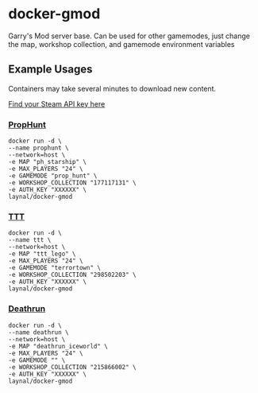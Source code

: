 # docker-gmod
Garry's Mod server base. Can be used for other gamemodes, just change the map, workshop collection, and gamemode environment variables

## Example Usages
Containers may take several minutes to download new content.

[Find your Steam API key here](https://steamcommunity.com/dev/apikey)

### [PropHunt](https://steamcommunity.com/sharedfiles/filedetails/?id=177117131)
```
docker run -d \
--name prophunt \
--network=host \
-e MAP "ph_starship" \
-e MAX_PLAYERS "24" \
-e GAMEMODE "prop_hunt" \
-e WORKSHOP_COLLECTION "177117131" \
-e AUTH_KEY "XXXXXX" \
laynal/docker-gmod
```

### [TTT](https://steamcommunity.com/sharedfiles/filedetails/?id=298502203)
```
docker run -d \
--name ttt \
--network=host \
-e MAP "ttt_lego" \
-e MAX_PLAYERS "24" \
-e GAMEMODE "terrortown" \
-e WORKSHOP_COLLECTION "298502203" \
-e AUTH_KEY "XXXXXX" \
laynal/docker-gmod
```

### [Deathrun](https://steamcommunity.com/sharedfiles/filedetails/?id=215866002)
```
docker run -d \
--name deathrun \
--network=host \
-e MAP "deathrun_iceworld" \
-e MAX_PLAYERS "24" \
-e GAMEMODE "" \
-e WORKSHOP_COLLECTION "215866002" \
-e AUTH_KEY "XXXXXX" \
laynal/docker-gmod
```
